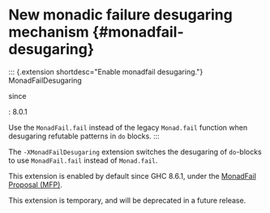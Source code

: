 New monadic failure desugaring mechanism {#monadfail-desugaring}
========================================

::: {.extension shortdesc="Enable monadfail desugaring."}
MonadFailDesugaring

since

:   8.0.1

Use the `MonadFail.fail` instead of the legacy `Monad.fail` function
when desugaring refutable patterns in `do` blocks.
:::

The `-XMonadFailDesugaring` extension switches the desugaring of
`do`-blocks to use `MonadFail.fail` instead of `Monad.fail`.

This extension is enabled by default since GHC 8.6.1, under the
[MonadFail Proposal
(MFP)](https://gitlab.haskell.org/haskell/prime/-/wikis/libraries/proposals/monad-fail).

This extension is temporary, and will be deprecated in a future release.
